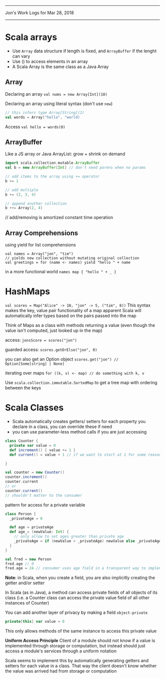 *****************************************************************

Jon's Work Logs for Mar 28, 2018

*****************************************************************

# Scala arrays
* Use `Array` data structure if length is fixed, and `ArrayBuffer` if the lenght can vary
* Use () to access elements in an array
* A Scala Array is the same class as a Java Array


## Array
Declaring an array
`val nums = new Array[Int](10)`

Declaring an array using literal syntax (don't use `new`)
```scala
// this infers type Array[String](2)
val words = Array("hello", "world)
```

Access
`val hello = words(0)`

## ArrayBuffer
Like a JS array or Java ArrayList: grow + shrink on demand

```scala
import scala.collection.mutable.ArrayBuffer
val b = new ArrayBuffer[Int] // don't need parens when no params

// add items to the array using += operator
b += 1

// add multiple
b += (2, 3, 4)

// append another collection
b ++= Array(2, 4)
```

// add/removing is amortized constant time operation
## Array Comprehensions

using yield for list comprehensions
```
val names = Array("jon", "tim")
// yields new collection without mutating original collection
val greetings = for (name <- names) yield "hello " + name
```

in a more functional world
`names map { "hello " + _ }`

# HashMaps

`val scores = Map("Alice" -> 10, "jon" -> 5, ("tim", 8))`
This syntax makes the key, value pair functionality of a map apparent
Scala will automatically infer types based on the pairs passed into the map

Think of Maps as a class with methods returning a value (even though the value isn't computed, just looked up in the map)

access:
`jonsScore = scores("jon")`

guarded access:
`scores.getOrElse("jon", 0)`

you can also get an Option object
`scores.get("jon") // Option[Some[string] | None]`

iterating over maps
`for ((k, v) <- map) // do something with k, v`

Use `scala.collection.immutable.SortedMap` to get a tree map with ordering between the keys


# Scala Classes

* Scala automatically creates getters/ setters for each property you declare in a class, you can override these if need
* you can use parameter-less method calls if you are just accessing

```scala
class Counter {
  private var value = 0
  def increment() { value += 1 }
  def current() = value + 1 // if we want to start at 1 for some reason

}

val counter = new Counter()
counter.increment()
counter.current
// or 
counter.current()
// shouldn't matter to the consumer
```

pattern for access for a private variable
```scala
class Person {
  _privateAge = 0

  def age = privateAge
  def age_= (newValue: Int) {
    // only allow to set ages greater than private age
    _privateAge = if (newValue > _privateAge) newValue else _privateAge
  }
}

val fred = new Person
fred.age // 0
fred.age = 24 // consumer uses age field in a transparent way to implementation
```

**Note**: in Scala, when you create a field, you are also implicitly creating the getter and/or setter

In Scala (as in Java), a method can access private fields of all objects of its class (i.e. a Counter class can access the private value field of all other instances of Counter)

You can add another layer of privacy by making a field `object-private`

```scala
private[this] var value = 0
```
This only allows methods of the same instance to access this private value

**Uniform Access Principle** Client of a module should not know if a value is implemented through storage or computation, but instead should just access a module's services through a uniform notation

Scala seems to implement this by automatically generating getters and setters for each value in a class.  That way the client doesn't know whether the value was arrived had from storage or computation